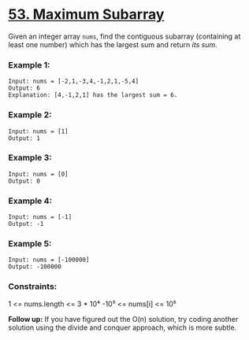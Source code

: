 # [53. Maximum Subarray](https://leetcode.com/problems/maximum-subarray/)

Given an integer array `nums`, find the contiguous subarray (containing at least one number) which has the largest sum and return *its sum*.

 

### Example 1:
```
Input: nums = [-2,1,-3,4,-1,2,1,-5,4]
Output: 6
Explanation: [4,-1,2,1] has the largest sum = 6.
```

### Example 2:
```
Input: nums = [1]
Output: 1
```

### Example 3:
```
Input: nums = [0]
Output: 0
```

### Example 4:
```
Input: nums = [-1]
Output: -1
```

### Example 5:
```
Input: nums = [-100000]
Output: -100000
```

### Constraints:

1 <= nums.length <= 3 * 10⁴
-10⁵ <= nums[i] <= 10⁵
 

**Follow up:** If you have figured out the O(n) solution, try coding another solution using the divide and conquer approach, which is more subtle.